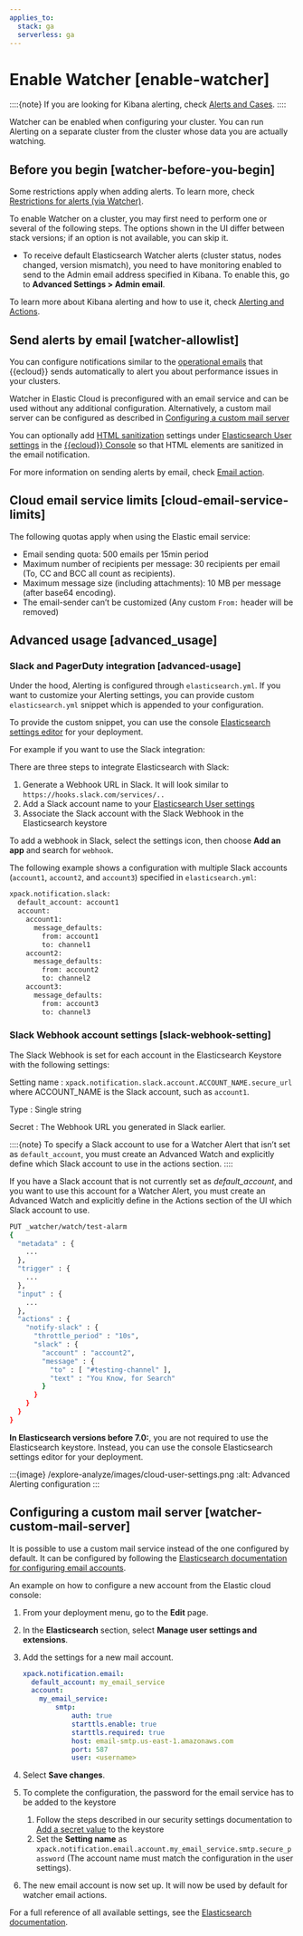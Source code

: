 ```yaml
---
applies_to:
  stack: ga
  serverless: ga
---
```


# Enable Watcher [enable-watcher]

::::{note}
If you are looking for Kibana alerting, check [Alerts and Cases](../../../explore-analyze/alerts-cases.md).
::::

Watcher can be enabled when configuring your cluster. You can run Alerting on a separate cluster from the cluster whose data you are actually watching.

## Before you begin [watcher-before-you-begin]

Some restrictions apply when adding alerts. To learn more, check [Restrictions for alerts (via Watcher)](../../../deploy-manage/deploy/elastic-cloud/restrictions-known-problems.md#ec-restrictions-watcher).

To enable Watcher on a cluster, you may first need to perform one or several of the following steps. The options shown in the UI differ between stack versions; if an option is not available, you can skip it.

* To receive default Elasticsearch Watcher alerts (cluster status, nodes changed, version mismatch), you need to have monitoring enabled to send to the Admin email address specified in Kibana. To enable this, go to **Advanced Settings > Admin email**.

To learn more about Kibana alerting and how to use it, check [Alerting and Actions](../../../explore-analyze/alerts-cases.md).

## Send alerts by email [watcher-allowlist]

You can configure notifications similar to the [operational emails](../../../deploy-manage/cloud-organization/operational-emails.md) that {{ecloud}} sends automatically to alert you about performance issues in your clusters.

Watcher in Elastic Cloud is preconfigured with an email service and can be used without any additional configuration. Alternatively, a custom mail server can be configured as described in [Configuring a custom mail server](#watcher-custom-mail-server)

You can optionally add [HTML sanitization](../../../explore-analyze/alerts-cases/watcher/actions-email.md#email-html-sanitization) settings under [Elasticsearch User settings](../../../deploy-manage/deploy/elastic-cloud/edit-stack-settings.md) in the [{{ecloud}} Console](https://cloud.elastic.co?page=docs&placement=docs-body) so that HTML elements are sanitized in the email notification.

For more information on sending alerts by email, check [Email action](../../../explore-analyze/alerts-cases/watcher/actions-email.md).

## Cloud email service limits [cloud-email-service-limits]

The following quotas apply when using the Elastic email service:

* Email sending quota: 500 emails per 15min period
* Maximum number of recipients per message: 30 recipients per email (To, CC and BCC all count as recipients).
* Maximum message size (including attachments): 10 MB per message (after base64 encoding).
* The email-sender can’t be customized (Any custom `From:` header will be removed)

## Advanced usage [advanced_usage]

### Slack and PagerDuty integration [advanced-usage]

Under the hood, Alerting is configured through `elasticsearch.yml`. If you want to customize your Alerting settings, you can provide custom `elasticsearch.yml` snippet which is appended to your configuration.

To provide the custom snippet, you can use the console [Elasticsearch settings editor](../../../deploy-manage/deploy/elastic-cloud/edit-stack-settings.md) for your deployment.

For example if you want to use the Slack integration:

There are three steps to integrate Elasticsearch with Slack:

1. Generate a Webhook URL in Slack.  It will look similar to `https://hooks.slack.com/services/..`
2. Add a Slack account name to your [Elasticsearch User settings](../../../deploy-manage/deploy/elastic-cloud/edit-stack-settings.md)
3. Associate the Slack account with the Slack Webhook in the Elasticsearch keystore

To add a webhook in Slack, select the settings icon, then choose **Add an app** and search for `webhook`.

The following example shows a configuration with multiple Slack accounts (`account1`, `account2`, and `account3`) specified in `elasticsearch.yml`:

```sh
xpack.notification.slack:
  default_account: account1
  account:
    account1:
      message_defaults:
        from: account1
        to: channel1
    account2:
      message_defaults:
        from: account2
        to: channel2
    account3:
      message_defaults:
        from: account3
        to: channel3
```

### Slack Webhook account settings [slack-webhook-setting]

The Slack Webhook is set for each account in the Elasticsearch Keystore with the following settings:

Setting name
:   `xpack.notification.slack.account.ACCOUNT_NAME.secure_url` where ACCOUNT_NAME is the Slack account, such as `account1`.

Type
:   Single string

Secret
:   The Webhook URL you generated in Slack earlier.

::::{note}
To specify a Slack account to use for a Watcher Alert that isn’t set as `default_account`, you must create an Advanced Watch and explicitly define which Slack account to use in the actions section.
::::


If you have a Slack account that is not currently set as *default_account*, and you want to use this account for a Watcher Alert, you must create an Advanced Watch and explicitly define in the Actions section of the UI which Slack account to use.

```sh
PUT _watcher/watch/test-alarm
{
  "metadata" : {
    ...
  },
  "trigger" : {
    ...
  },
  "input" : {
    ...
  },
  "actions" : {
    "notify-slack" : {
      "throttle_period" : "10s",
      "slack" : {
        "account" : "account2",
        "message" : {
          "to" : [ "#testing-channel" ],
          "text" : "You Know, for Search"
        }
      }
    }
  }
}
```

**In Elasticsearch versions before 7.0:**, you are not required to use the Elasticsearch keystore. Instead, you can use the console Elasticsearch settings editor for your deployment.

:::{image} /explore-analyze/images/cloud-user-settings.png
:alt: Advanced Alerting configuration
:::

## Configuring a custom mail server [watcher-custom-mail-server]

It is possible to use a custom mail service instead of the one configured by default. It can be configured by following the [Elasticsearch documentation for configuring email accounts](/explore-analyze/alerts-cases/watcher/actions-email.md).

An example on how to configure a new account from the Elastic cloud console:

1. From your deployment menu, go to the **Edit** page.
2. In the **Elasticsearch** section, select **Manage user settings and extensions**.
3. Add the settings for a new mail account.

    ```yaml
    xpack.notification.email:
      default_account: my_email_service
      account:
        my_email_service:
            smtp:
                auth: true
                starttls.enable: true
                starttls.required: true
                host: email-smtp.us-east-1.amazonaws.com
                port: 587
                user: <username>
    ```

4. Select **Save changes**.
5. To complete the configuration, the password for the email service has to be added to the keystore

    1. Follow the steps described in our security settings documentation to [Add a secret value](../../../deploy-manage/security/secure-settings.md#ec-add-secret-values) to the keystore
    2. Set the **Setting name** as `xpack.notification.email.account.my_email_service.smtp.secure_password` (The account name must match the configuration in the user settings).

6. The new email account is now set up. It will now be used by default for watcher email actions.

For a full reference of all available settings, see the [Elasticsearch documentation](elasticsearch://reference/elasticsearch/configuration-reference/watcher-settings.md#email-notification-settings).
